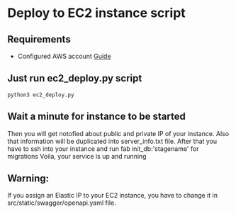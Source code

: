 # Deploy to EC2 instance script

## Requirements
- Configured AWS account [Guide](https://docs.aws.amazon.com/cli/latest/userguide/cli-chap-configure.html)

## Just run ec2_deploy.py script
```
python3 ec2_deploy.py
```

## Wait a minute for instance to be started
Then you will get notofied about public and private IP of your instance. Also that information will be duplicated into server_info.txt file.
After that you have to ssh into your instance and run fab init_db:'stagename' for migrations
Voila, your service is up and running

## Warning:
If you assign an Elastic IP to your EC2 instance, you have to change it in src/static/swagger/openapi.yaml file.
